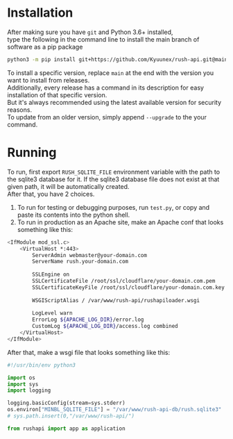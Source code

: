 # Installation
After making sure you have `git` and Python 3.6+ installed,  
type the following in the command line to install the main branch of software as a pip package  
```bash
python3 -m pip install git+https://github.com/Kyuunex/rush-api.git@main
```  
To install a specific version, replace `main` at the end with the version you want to install from releases.  
Additionally, every release has a command in its description for easy installation of that specific version.  
But it's always recommended using the latest available version for security reasons.  
To update from an older version, simply append `--upgrade` to the your command.

# Running
To run, first export `RUSH_SQLITE_FILE` environment variable with the path to the sqlite3 database for it.
If the sqlite3 database file does not exist at that given path, it will be automatically created.  
After that, you have 2 choices. 
1. To run for testing or debugging purposes, run `test.py`, or copy and paste its contents into the python shell.
2. To run in production as an Apache site, make an Apache conf that looks something like this:
```bash
<IfModule mod_ssl.c>
    <VirtualHost *:443>
        ServerAdmin webmaster@your-domain.com
        ServerName rush.your-domain.com
        
        SSLEngine on
        SSLCertificateFile /root/ssl/cloudflare/your-domain.com.pem
        SSLCertificateKeyFile /root/ssl/cloudflare/your-domain.com.key
        
        WSGIScriptAlias / /var/www/rush-api/rushapiloader.wsgi
        
        LogLevel warn
        ErrorLog ${APACHE_LOG_DIR}/error.log
        CustomLog ${APACHE_LOG_DIR}/access.log combined
    </VirtualHost>
</IfModule>
```
After that, make a wsgi file that looks something like this:
```python
#!/usr/bin/env python3

import os
import sys
import logging

logging.basicConfig(stream=sys.stderr)
os.environ["MINBL_SQLITE_FILE"] = "/var/www/rush-api-db/rush.sqlite3"
# sys.path.insert(0,"/var/www/rush-api/")

from rushapi import app as application

```
